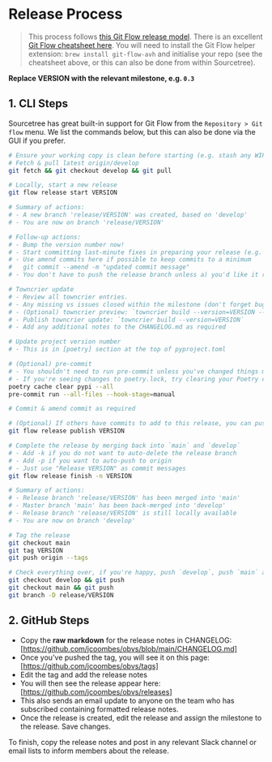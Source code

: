 # Release Process

> This process follows [this Git Flow release model](https://nvie.com/posts/a-successful-git-branching-model/).
> There is an excellent [Git Flow cheatsheet here](https://danielkummer.github.io/git-flow-cheatsheet/).
> You will need to install the Git Flow helper extension: `brew install git-flow-avh` and
> initialise your repo (see the cheatsheet above, or this can also be done from within Sourcetree).

**Replace VERSION with the relevant milestone, e.g. `0.3`**

## 1. CLI Steps

Sourcetree has great built-in support for Git Flow from the `Repository > Git flow` menu. We list
the commands below, but this can also be done via the GUI if you prefer.

```sh
# Ensure your working copy is clean before starting (e.g. stash any WIP).
# Fetch & pull latest origin/develop
git fetch && git checkout develop && git pull

# Locally, start a new release
git flow release start VERSION

# Summary of actions:
# - A new branch 'release/VERSION' was created, based on 'develop'
# - You are now on branch 'release/VERSION'

# Follow-up actions:
# - Bump the version number now!
# - Start committing last-minute fixes in preparing your release (e.g. towncrier)
# - Use amend commits here if possible to keep commits to a minimum
#   git commit --amend -m "updated commit message"
# - You don't have to push the release branch unless a) you'd like it reviewed, b) to run CI, c) others may wish to add commits to this release.

# Towncrier update
# - Review all towncrier entries.
# - Any missing vs issues closed within the milestone (don't forget bugs & maintenance)? Do the entries look good?
# - (Optional) towncrier preview: `towncrier build --version=VERSION --draft`
# - Publish towncrier update: `towncrier build --version=VERSION`
# - Add any additional notes to the CHANGELOG.md as required

# Update project version number
# - This is in [poetry] section at the top of pyproject.toml

# (Optional) pre-commit
# - You shouldn't need to run pre-commit unless you've changed things manually
# - If you're seeing changes to poetry.lock, try clearing your Poetry cache & run again
poetry cache clear pypi --all
pre-commit run --all-files --hook-stage=manual

# Commit & amend commit as required

# (Optional) If others have commits to add to this release, you can push as follows
git flow release publish VERSION

# Complete the release by merging back into `main` and `develop`
# - Add -k if you do not want to auto-delete the release branch
# - Add -p if you want to auto-push to origin
# - Just use "Release VERSION" as commit messages
git flow release finish -n VERSION

# Summary of actions:
# - Release branch 'release/VERSION' has been merged into 'main'
# - Master branch 'main' has been back-merged into 'develop'
# - Release branch 'release/VERSION' is still locally available
# - You are now on branch 'develop'

# Tag the release
git checkout main
git tag VERSION
git push origin --tags

# Check everything over, if you're happy, push `develop`, push `main` and delete your release branch.
git checkout develop && git push
git checkout main && git push
git branch -D release/VERSION
```

## 2. GitHub Steps

- Copy the **raw markdown** for the release notes in CHANGELOG: [https://github.com/jcoombes/obvs/blob/main/CHANGELOG.md]
- Once you've pushed the tag, you will see it on this page: [https://github.com/jcoombes/obvs/tags]
- Edit the tag and add the release notes
- You will then see the release appear here: [https://github.com/jcoombes/obvs/releases]
- This also sends an email update to anyone on the team who has subscribed containing formatted release notes.
- Once the release is created, edit the release and assign the milestone to the release. Save changes.

To finish, copy the release notes and post in any relevant Slack channel or email lists to inform members about the release.
